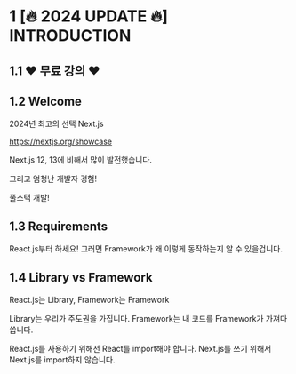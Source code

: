 # 1 [🔥 2024 UPDATE 🔥] INTRODUCTION

## 1.1 ❤️ 무료 강의 ❤️

## 1.2 Welcome

2024년 최고의 선택 Next.js

https://nextjs.org/showcase

Next.js 12, 13에 비해서 많이 발전했습니다.

그리고 엄청난 개발자 경험!

풀스택 개발!

## 1.3 Requirements

React.js부터 하세요! 그러면 Framework가 왜 이렇게 동작하는지 알 수 있을겁니다.

## 1.4 Library vs Framework

React.js는 Library, Framework는 Framework

Library는 우리가 주도권을 가집니다. Framework는 내 코드를 Framework가 가져다 씁니다.

React.js를 사용하기 위해선 React를 import해야 합니다. Next.js를 쓰기 위해서 Next.js를 import하지 않습니다.

<title>을 바꾸려면 React.js에서는 내가 직접 해야 하는데, Next.js는 알아서 해줍니다.

## 1.5 Old vs New Version

## 1.6 Project Setup

자동으로 딸깍

```bash
npx create-next-app@latest --typescript
```

그런데 조금 더 수동으로 해봅시다.

```bash
npm init -y
echo 'node_modules\n.next\n' >> .gitignore
npm install react@latest next@latest react-dom@latest
mkdir app
touch app/page.tsx
```

- app/page.tsx

오, React를 import하지 않아도 동작한다구?

```tsx
export default function Tomato() {
  return <h1>Hello Next</h1>;
}
```

- package.json

```bash
  "scripts": {
    "dev": "next dev"
  },
```

# 2 [🔥 2024 UPDATE 🔥] ROUTING

## 2.0 Introduction

Next.js는 우리 디렉토리 구조를 읽을겁니다. 주의하실 점이 있습니다. 반드시 폴더 이름은 app이여야 합니다. 그리고 page.tsx여야 합니다. page의 Component이름은 상관 없습니다.

react를 import하지 않아도 됩니다.

## 2.1 Defining Routes

page.tsx가 있어야 rendering합니다. 없으면 URL이 동작하지 않습니다. app안에 components 폴더를 만들기도 하고, 공식 홈페이지에서 그렇게 알려주기도 하며, 많은 사람들이 그렇게 사용하지만 저는 그러진 않습니다.

## 2.2 Not Found Routes

app/not-found.tsx는 not-found page를 설정할 수 있습니다.

<Link>를 사용해봅시다.

usePathname()이란 것도 있습니다. 파일 첫 줄에 “use client”를 작성해야 합니다.

```tsx
"use client";

import Link from "next/link";
import { usePathname } from "next/navigation";

export default function Navigation() {
  const path = usePathname();
  return (
    <nav>
      <ul>
        <li>
          <Link href="/">Home</Link> {path === "/" ? "🔥" : ""}
        </li>
        <li>
          <Link href="/about-us">About Us</Link>{" "}
          {path === "/about-us" ? "🔥" : ""}
        </li>
      </ul>
    </nav>
  );
}
```

## 2.3 SSR vs CSR

React.js는 Client Side에서 Rendering합니다. HTML에 아무것도 없습니다.

그래서 React가 준비된 뒤에 렌더링이 진행됩니다. 그래서 시간이 걸립니다.

검색엔진은 HTML을 보고 SEO를 합니다.

Next.js로 만든 프로그램은 HTML에 내용이 있습니다.

모든~~~ component는 서버에서 렌더링 됩니다. “use client”라고 선언한 컴포넌트도 먼저 백엔드에서 렌더링됩니다.

## 2.4 Hydration

Hard navigation

React가 hydrated되었다.

React가 로드되면 anchor는 React component가 됩니다.

hydration은 단순한 HTML을 React component로 변환하는 것.

## 2.5 'use client'

모든 Component는 Server side rendering 합니다.

모든 Component는 hydration하지 않음.`”use client”`가 선언된 Client만 hydrated 됩니다.

backend render fronted hydrated 합니다.

`“use client”`가 선언되지 않으면 모두 Server Component입니다. 이렇게 하는 이유는 use client가 선언되지 않은 컴포넌트는 JavaScript를 적용할 필요 없기 때문에 JavaScript를 로드하지 않습니다.

Server Side Rendering은 Data Fetching에 엄청난 강점을 가집니다.

## 2.6 Recap

“use client”를 사용하면 해당 파일에 있는 컴포넌트는 모두 client component입니다. client component가 있는 파일에서는 server component를 import할 수는 없지만 props로 전달받을 수는 있습니다.

## 2.7 Layouts

모든 Component는 URL을 보고 필요한 컴포넌트만 렌더링됩니다. 해당 컴포넌트가 렌더링 되기 전에 layout 컴포넌트 먼저 렌더링 됩니다.

```tsx
import Navigation from "../components/navigation";

export const metadata = {
  title: "Next.js",
  description: "Generated by Next.js",
};

export default function RootLayout({
  children,
}: {
  children: React.ReactNode;
}) {
  return (
    <html lang="en">
      <body>
        <Navigation />
        {children}
      </body>
    </html>
  );
}
```

레이아웃이 여러개라면? 하위 폴더에 layout.tsx를 만들면 됩니다. 다만 해당 Layout에는 html과 body가 없어야 합니다.

```tsx
export default function Layout({ children }: { children: React.ReactNode }) {
  return (
    <div>
      {children}
      &copy; Next JS is great!
    </div>
  );
}
```

레이아웃은 중첩됩니다! Layout < Layout < Layout

Layout은 덮어씌워지지 않고, 중첩됩니다!

## 2.8 Metadata

Route group을 사용하려면 디렉토리 이름을 ()로 묶어줍니다.

메타데이터는 중첩되지 않고 병합됩니다…?

페이지나 레이아웃만 메타데이터를 내보낼 수 있고, 컴포넌트는 할 수 없습니다.

메타데이터는 서버 컴포넌트에만 있습니다. 클라이언트 컴포넌트에는 없습니다.

메타데이터가 동적일 수도 있습니다.

## 2.9 Dynamic Routes

[ ] 로 된 폴더를 만들면 Dynamic Route를 할 수 있습니다. 그리고 props로 route정보를 받아올 수 있습니다.

# 5 [NEXT 12] INTRODUCTION

## 5.1 Welcome

Next.js는 가장 좋아하고 이 사이트 또한 Next.js로 만들어졌습니다.

시간 절약하고, 왜 많은 기업들이 Next.js를 선택하는지 알 수 있습니다.

Tictok, Twitch, Github copilot, Binance, Marvel, Expo, Ferrari, Framer등 많은 회사들이 도입했습니다.

## 5.2 Requirements

React.js의 state, props, routing, render에 대해 알고 있어야 합니다.

기본만 알고 있으면 됩니다.

## 5.3 Creating a Project

아래 코드 다운로드

https://github.com/nomadcoders/nextjs-fundamentals/commit/7ca6414b11a21643dcd17f356d7f8069ade71c6d

```bash
npm i react@17.0.2 react-dom@17.0.2 next@12.0.7
npm i -D eslint@8.4.1 eslint-config-next@12.0.7
```

```json
{
  "name": "nextjs-intro",
  "private": true,
  "scripts": {
    "dev": "next dev",
    "build": "next build",
    "start": "next start",
    "lint": "next lint"
  },
  "dependencies": {
    "next": "12.0.7",
    "react": "17.0.2",
    "react-dom": "17.0.2"
  },
  "devDependencies": {
    "eslint": "8.4.1",
    "eslint-config-next": "12.0.7"
  }
}
```

# 6 [NEXT 12] FRAMEWORK OVERVIEW

## 6.0 Library vs Framework

Library는 여러분들이 Library를 사용합니다. Framework는 여러분이 작성한 코드를 Framework가 사용합니다.

React.js를 사용할 때는 폴더 구조를 여러분이 정하면 됩니다. Next.js를 사용할 땐 폴더 구조를 따라야 합니다.

Framework에서는 추상화되어있습니다.

about.js를 만들면 자동으로 URL /about Routing이 됩니다.

## 6.1 Pages

Next.js가 알아서 파일 이름을 Routing합니다. React router같은 것은 필요 없습니다.

파일의 이름이 중요합니다. 컴포넌트의 이름은 중요하지 않습니다.

중요한 점은 export default입니다.

404 Not found도 제공합니다.

앱의 home은 index입니다.

JSX도 잘 동작합니다. JSX를 사용하기 위해 .jsx로 바꿀 필요도 없고, import React를 할 필요도 없습니다.

다만, useEffect(), useState()를 사용해야 한다면 import React해야 합니다.

## 6.3 Routing

Navigation Component을 알아봅시다. components/NavBar.js를 만듭시다.

주의할 점은 `<a>`를 사용해서 href로 이동하면 안됩니다.

`<a>`로 이동하면 모든 페이지가 reloading되는데, 그걸 원하지 않습니다. <a>로는 client side navigation을 할 수 없습니다.

`<Link>`가 필요합니다. `<Link>`와 `<a>`를 같이 사용해야 합니다.

Next.js v13에서는 `<a>`를 사용하지 않아도 됩니다.

Router 정보는 `next/router`의 `useRouter()`에서 제공합니다.

- pages/index.js

```jsx
import NavBar from ". ./components/NavBar";

export default function Home() {
  return (
    <div>
      <NavBar />
      <h1>Hello</h1>
    </div>
  );
}
```

- pages/about.js

```jsx
import NavBar from "../components/NavBar";

export default function Potato() {
  return (
    <div>
      <NavBar />
      <h1>About</h1>
    </div>
  );
}
```

- components/NavBar.js

```jsx
import Link from "next/link";
import { useRouter } from "next/router";

export default function NavBar() {
  const router = useRouter();
  return (
    <nav>
      <Link href="/">
        <a style={{ color: router.pathname === "/" ? "red" : "blue" }}>Home</a>
      </Link>
      <Link href="/about">
        <a style={{ color: router.pathname === "/about" ? "red" : "blue" }}>
          About
        </a>
      </Link>
    </nav>
  );
}
```

## 6.4 CSS Modules

CSS Module을 사용해봅시다.

className을 사용하면 됩니다.

className을 사용하면 HTML으로 변환됐을 때 class 이름이 암호화됩니다.

```css
.link {
  text-decoration: none;
}

.active {
  color: tomato;
}
```

```jsx
import Link from "next/link";
import { useRouter } from "next/router";
import styles from "./NavBar.module.css";

export default function NavBar() {
  const router = useRouter();
  return (
    <nav>
      <Link href="/">
        <a
          className={`${styles.link} ${
            router.pathname === "/" ? styles.active : ""
          }`}
        >
          Home
        </a>
      </Link>
      <Link href="/about">
        <a
          className={[
            styles.link,
            router.pathname === "/about" ? styles.active : "",
          ].join(" ")}
        >
          About
        </a>
      </Link>
    </nav>
  );
}
```

근데 은근 이거 불편합니다.

## 6.5 Styles JSX

vercel에서 만든 styled-jsx를 사용해봅시다. NextJS에서 사용하는 방법입니다.

```jsx
import NavBar from "../components/NavBar";

export default function Home() {
  return (
    <div>
      <NavBar />
      <h1 className="active">Hello</h1>
      <style jsx>{`
        a {
          color: white;
        }
      `}</style>
    </div>
  );
}
```

```jsx
import Link from "next/link";
import { useRouter } from "next/router";

export default function NavBar() {
  const router = useRouter();
  return (
    <nav>
      <Link href="/">
        <a className={router.pathname === "/" ? "active" : ""}>Home</a>
      </Link>
      <Link href="/about">
        <a className={router.pathname === "/about" ? "active" : ""}>About</a>
      </Link>
      <style jsx>{`
        nav {
          background-color: tomato;
        }
        a {
          text-decoration: none;
        }
        .active {
          color: yellow;
        }
      `}</style>
    </nav>
  );
}
```

장점은 className을 짓는데 머리 쓸 필요가 없다는 겁니다. 그리고 해당 Component에만 적용됩니다.

## 6.6 Custom App

App Component, App Page에 대해서 배워봅시다.

global style을 사용하고 싶다면 `<style jsx global>`

styled-jsx에서는 page별로 생각해야 합니다.

`<NavBar>`를 하나하나 복사하고 싶지도 않고, `<style jsx global>`을 하나하나 복사하고 싶지도 않습니다.

그럴 때 필요한 것은 `_app.js`입니다.

index.js를 렌더링 하기 전에 \_app.js를 먼저 봅니다.

about.js를 렌더링 하기 전에 \_app.js를 먼저 봅니다.

\_app.js는 이렇게 생겼습니다.

- pages/\_app.js

```jsx
export default function MyApp({ Component, pageProps }) {
  return <Component {...pageProps} />;
}
```

이걸 수정하는겁니다.

- pages/\_app.js

```jsx
import NavBar from "../components/NavBar";
import "../styles/globals.css";

export default function MyApp({ Component, pageProps }) {
  return (
    <>
      <NavBar />
      <Component {...pageProps} />
    </>
  );
}
```

- components/NavBar.js

```jsx
import Link from "next/link";
import { useRouter } from "next/router";

export default function NavBar() {
  const router = useRouter();
  return (
    <nav>
      <Link href="/">
        <a className={router.pathname === "/" ? "active" : ""}>Home</a>
      </Link>
      <Link href="/about">
        <a className={router.pathname === "/about" ? "active" : ""}>About</a>
      </Link>
      <style jsx>{`
        a {
          text-decoration: none;
        }
        .active {
          color: tomato;
        }
      `}</style>
    </nav>
  );
}
```

또 중요한 점은 global.css를 컴포넌트에서는 import할 수 없도록 막아놨습니다. 오직 \*.module.css를 사용하도록 강제합니다.

그런데 \_app.js에서는 가능합니다.

## 6.7 Recap

- pages
- static pre rendering
- css module
- styled-jsx
  - global property
- \_app.js

# 7 [NEXT 12] PRACTICE PROJECT

## 7.0 Patterns

사람들이 엄청 자주 사용하는 패턴을 봅시다. layout pattern입니다!

